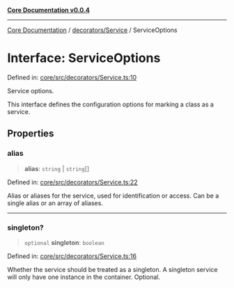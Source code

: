 [**Core Documentation v0.0.4**](../../../README.md)

***

[Core Documentation](../../../modules.md) / [decorators/Service](../README.md) / ServiceOptions

# Interface: ServiceOptions

Defined in: [core/src/decorators/Service.ts:10](https://github.com/stonemjs/core/blob/8c14a336c794eb98d8513b950cb1c2786962eaaf/src/decorators/Service.ts#L10)

Service options.

This interface defines the configuration options for marking a class as a service.

## Properties

### alias

> **alias**: `string` \| `string`[]

Defined in: [core/src/decorators/Service.ts:22](https://github.com/stonemjs/core/blob/8c14a336c794eb98d8513b950cb1c2786962eaaf/src/decorators/Service.ts#L22)

Alias or aliases for the service, used for identification or access.
Can be a single alias or an array of aliases.

***

### singleton?

> `optional` **singleton**: `boolean`

Defined in: [core/src/decorators/Service.ts:16](https://github.com/stonemjs/core/blob/8c14a336c794eb98d8513b950cb1c2786962eaaf/src/decorators/Service.ts#L16)

Whether the service should be treated as a singleton.
A singleton service will only have one instance in the container.
Optional.
